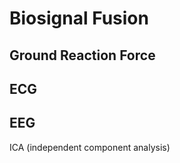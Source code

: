 # Biosignal Fusion

## Ground Reaction Force


## ECG


## EEG

ICA (independent component analysis)
